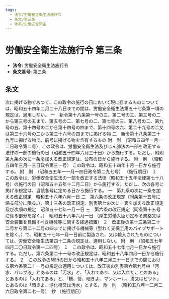 ```yaml
---
tags:
  - 法令/労働安全衛生法施行令
  - 条文/第三条
  - 体系/労働安全衛生
---
```

# 労働安全衛生法施行令 第三条

- **法令:** 労働安全衛生法施行令
- **条文番号:** 第三条

## 条文
次に掲げる物であつて、この政令の施行の日において現に存するものについては、昭和五十四年二月二十八日までの間は、労働安全衛生法第五十七条第一項の規定は、適用しない。
一　新令第十八条第一号の三、第二号の三、第三号の二から第三号の五まで、第五号の二、第七号の二、第七号の三、第八号の二、第九号の五、第十四号の二から第十四号の四まで、第十四号の六、第二十九号の二又は第三十六号の二から第三十六号の四までに掲げる物
二　新令第十八条第三十九号に掲げる物で、前号に掲げる物を含有するもの
附　則　（昭和五四年一月一二日政令第二号）
この政令は、労働安全衛生法及びじん肺法の一部を改正する法律の一部の施行の日（昭和五十四年六月三十日）から施行する。ただし、附則第九条の次に一条を加える改正規定は、公布の日から施行する。
附　則　（昭和五四年三月一三日政令第三一号）
この政令は、昭和五十四年十月一日から施行する。
附　則　（昭和五五年一一月一四日政令第二九七号）
（施行期日）
１　この政令は、労働安全衛生法の一部を改正する法律（昭和五十五年法律第七十八号）の施行の日（昭和五十五年十二月二日）から施行する。ただし、次の各号に掲げる規定は、当該各号に定める日から施行する。
一　第九条の次に一条を加える改正規定　昭和五十六年六月一日
二　第六条の改正規定（同条第十五号に係る部分に限る。）、第十三条の改正規定、別表第七の次に一表を加える改正規定及び次項の規定　昭和五十七年一月一日
三　第六条の改正規定（同条第十五号に係る部分を除く。）　昭和五十八年六月一日
（厚生労働大臣が定める規格又は安全装置を具備すべき機械等に関する経過措置）
２　改正後の第十三条第二十二号から第二十二号の四までに掲げる機械等（型わく支保工用のパイプサポートを除く。）で、昭和五十七年一月一日前に製造され、又は輸入されたものについては、労働安全衛生法第四十二条の規定は、適用しない。
附　則　（昭和五七年四月二〇日政令第一二四号）
１　この政令は、昭和五十七年七月一日から施行する。ただし、第六条第二十一号の改正規定は、昭和五十八年四月一日から施行する。
２　この政令の施行の日から昭和五十八年三月三十一日までの間における第六条第二十一号の規定の適用については、改正後の別表第六第九号中「汚水、パルプ液」とあるのは「汚水」と、「入れてあり、又は入れたことのある」とあるのは「入れてある」と、「槽、管、暗きよ、マンホール、溝又はピツト」とあるのは「暗きよ、浄化槽又は汚水」とする。
附　則　（昭和五八年一二月二六日政令第二七一号）　抄
（施行期日）


